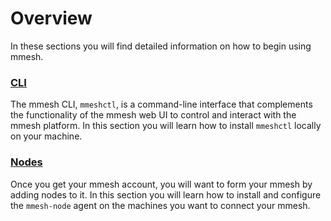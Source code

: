# Overview

In these sections you will find detailed information on how to begin using mmesh.

### [CLI](/platform/installation/cli/)

The mmesh CLI, `mmeshctl`, is a command-line interface that complements the functionality of the mmesh web UI to control and interact with the mmesh platform. In this section you will learn how to install `mmeshctl` locally on your machine.

### [Nodes](/platform/installation/nodes/)

Once you get your mmesh account, you will want to form your mmesh by adding nodes to it. In this section you will learn how to install and configure the `mmesh-node` agent on the machines you want to connect your mmesh.
